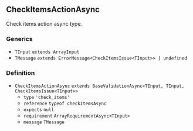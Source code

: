 CheckItemsActionAsync
---------------------

Check items action async type.

### Generics

*   `TInput` `extends ArrayInput`
*   `TMessage` `extends ErrorMessage<CheckItemsIssue<TInput>> | undefined`

### Definition

*   `CheckItemsActionAsync` `extends BaseValidationAsync<TInput, TInput, CheckItemsIssue<TInput>>`
    *   `type` `'check_items'`
    *   `reference` `typeof checkItemsAsync`
    *   `expects` `null`
    *   `requirement` `ArrayRequirementAsync<TInput>`
    *   `message` `TMessage`